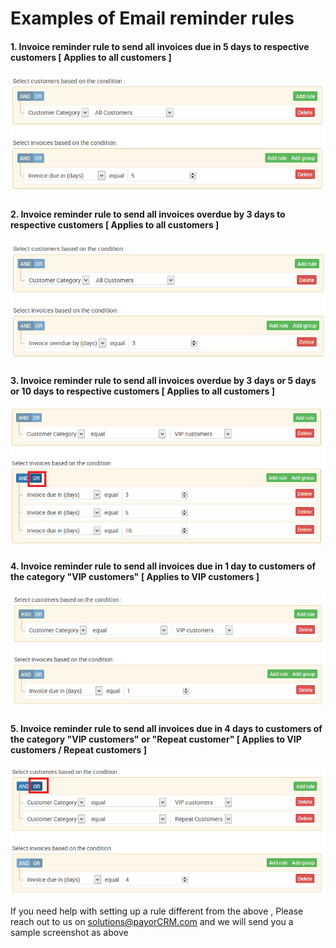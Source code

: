 # Examples of Email reminder rules

#### 1. **Invoice reminder rule to send all invoices due in 5 days to respective customers \[ Applies to all customers \]**

![](../../.gitbook/assets/invoice-due-in-5-days.PNG)

### 

#### 2. Invoice reminder rule to send all invoices overdue by 3 days to respective customers **\[ Applies to all customers \]**

![](../../.gitbook/assets/invoice-over-due-by-3-days.PNG)

### 

#### 3. Invoice reminder rule to send all invoices overdue by 3 days or 5 days or 10 days  to respective customers **\[ Applies to all customers \]**

![Note : Please ensure that &quot;OR&quot; condition is selected in this case](../../.gitbook/assets/invoice-due-in-3-_5_10-_-or-highlighted.PNG)

### 

#### 4. Invoice reminder rule to send all invoices due in 1 day to customers of the category "VIP customers" **\[ Applies to VIP customers \]**

![](../../.gitbook/assets/image%20%2824%29.png)

### 

#### 5. Invoice reminder rule to send all invoices due in 4 days to customers of the category "VIP customers"  or "Repeat customer" **\[ Applies to VIP customers / Repeat customers \]**

![Note : Please ensure that &quot;OR&quot; condition is selected in this case](../../.gitbook/assets/invoice-due-in-4-days-to-vip-_-repeat-_-or-highlighted.png)

If you need help with setting up a rule different from the above , Please reach out to us on solutions@payorCRM.com and we will send you a sample screenshot as above

